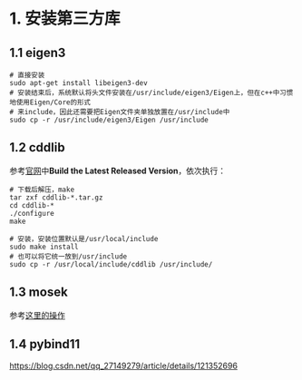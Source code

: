 # 1. 安装第三方库

## 1.1 eigen3

```
# 直接安装
sudo apt-get install libeigen3-dev
# 安装结束后，系统默认将头文件安装在/usr/include/eigen3/Eigen上，但在c++中习惯地使用Eigen/Core的形式
# 来include，因此还需要把Eigen文件夹单独放置在/usr/include中
sudo cp -r /usr/include/eigen3/Eigen /usr/include
```

## 1.2 cddlib

参考[官网](https://github.com/cddlib/cddlib)中**Build the Latest Released Version**，依次执行：

```
# 下载后解压，make
tar zxf cddlib-*.tar.gz
cd cddlib-*
./configure
make

# 安装，安装位置默认是/usr/local/include
sudo make install
# 也可以将它统一放到/usr/include
sudo cp -r /usr/local/include/cddlib /usr/include/
```

## 1.3 mosek

参考[这里的操作](https://blog.csdn.net/qq_37390296/article/details/88697300)

## 1.4 pybind11

https://blog.csdn.net/qq_27149279/article/details/121352696